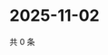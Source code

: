 # 2025-11-02

共 0 条

<!-- BEGIN BILIBILI -->
<!-- 最后更新时间 2025-11-02 00:09:25 +0800 -->

<!-- END BILIBILI -->